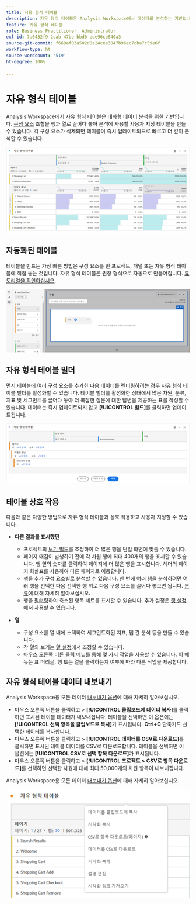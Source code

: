 ```yaml
---
title: 자유 형식 테이블
description: 자유 형식 테이블은 Analysis Workspace에서 데이터를 분석하는 기반입니다.
feature: 자유 형식 테이블
role: Business Practitioner, Administrator
exl-id: 7a0432f9-2cab-47be-bbd6-ede96cb840a3
source-git-commit: f669af03a502d8a24cea3047b96ec7cba7c59e6f
workflow-type: ht
source-wordcount: '519'
ht-degree: 100%

---
```


# 자유 형식 테이블

Analysis Workspace에서 자유 형식 테이블은 대화형 데이터 분석을 위한 기반입니다. [구성 요소](https://experienceleague.adobe.com/docs/analytics/analyze/analysis-workspace/components/analysis-workspace-components.html?lang=ko-KR) 조합을 행과 열로 끌어다 놓아 분석에 사용할 사용자 지정 테이블을 만들 수 있습니다. 각 구성 요소가 삭제되면 테이블이 즉시 업데이트되므로 빠르고 더 깊이 분석할 수 있습니다.

![](assets/opening-section.png)

## 자동화된 테이블

테이블을 만드는 가장 빠른 방법은 구성 요소를 빈 프로젝트, 패널 또는 자유 형식 테이블에 직접 놓는 것입니다. 자유 형식 테이블은 권장 형식으로 자동으로 만들어집니다. [튜토리얼을 확인하십시오](https://experienceleague.adobe.com/docs/analytics-learn/tutorials/analysis-workspace/building-freeform-tables/auto-build-freeform-tables-in-analysis-workspace.html?lang=ko-KR).

![](assets/automated-table.png)

## 자유 형식 테이블 빌더

먼저 테이블에 여러 구성 요소를 추가한 다음 데이터를 렌더링하려는 경우 자유 형식 테이블 빌더를 활성화할 수 있습니다. 테이블 빌더를 활성화한 상태에서 많은 차원, 분류, 지표 및 세그먼트를 끌어다 놓아 더 복잡한 질문에 대한 답변을 제공하는 표를 작성할 수 있습니다. 데이터는 즉시 업데이트되지 않고 **[!UICONTROL 빌드]**&#x200B;를 클릭하면 업데이트됩니다.

![](assets/table-builder.png)

## 테이블 상호 작용

다음과 같은 다양한 방법으로 자유 형식 테이블과 상호 작용하고 사용자 지정할 수 있습니다.

* **다른 결과를 표시했던**
   * 프로젝트의 [보기 밀도](https://experienceleague.adobe.com/docs/analytics/analyze/analysis-workspace/build-workspace-project/view-density.html?lang=ko-KR)를 조정하여 더 많은 행을 단일 화면에 맞출 수 있습니다.
   * 페이지 매김이 발생하기 전에 각 차원 행에 최대 400개의 행을 표시할 수 있습니다. 행 옆의 숫자를 클릭하여 페이지에 더 많은 행을 표시합니다. 헤더의 페이지 화살표를 사용하여 다른 페이지로 이동합니다.
   * 행을 추가 구성 요소별로 분석할 수 있습니다. 한 번에 여러 행을 분석하려면 여러 행을 선택한 다음 선택한 행 위로 다음 구성 요소를 끌어다 놓으면 됩니다. [분류](https://experienceleague.adobe.com/docs/analytics/analyze/analysis-workspace/components/dimensions/t-breakdown-fa.html?lang=ko-KR)에 대해 자세히 알아보십시오.
   * 행을 [필터링](https://experienceleague.adobe.com/docs/analytics/analyze/analysis-workspace/visualizations/freeform-table/pagination-filtering-sorting.html?lang=ko-KR)하여 축소된 항목 세트를 표시할 수 있습니다. 추가 설정은 [행 설정](https://experienceleague.adobe.com/docs/analytics/analyze/analysis-workspace/visualizations/freeform-table/column-row-settings/table-settings.html?lang=ko-KR)에서 사용할 수 있습니다.

* **열**
   * 구성 요소를 열 내에 스택하여 세그먼트화된 지표, 탭 간 분석 등을 만들 수 있습니다.
   * 각 열의 보기는 [열 설정](https://experienceleague.adobe.com/docs/analytics/analyze/analysis-workspace/build-workspace-project/column-row-settings/column-settings.html?lang=ko-KR)에서 조정할 수 있습니다.
   * [마우스 오른쪽 버튼 클릭 메뉴](https://experienceleague.adobe.com/docs/analytics-learn/tutorials/analysis-workspace/building-freeform-tables/using-the-right-click-menu.html?lang=ko-KR)를 통해 몇 가지 작업을 사용할 수 있습니다. 이 메뉴는 표 머리글, 행 또는 열을 클릭하는지 여부에 따라 다른 작업을 제공합니다.

## 자유 형식 테이블 데이터 내보내기

Analysis Workspace용 모든 데이터 [내보내기 옵션](https://experienceleague.adobe.com/docs/analytics/analyze/analysis-workspace/curate-share/download-send.html?lang=ko-KR)에 대해 자세히 알아보십시오.

* 마우스 오른쪽 버튼을 클릭하고 > **[!UICONTROL 클립보드에 데이터 복사]**&#x200B;를 클릭하면 표시된 테이블 데이터가 내보내집니다. 테이블을 선택하면 이 옵션에는 **[!UICONTROL 선택 항목을 클립보드로 복사]**&#x200B;가 표시됩니다. **Ctrl+C** 단축키도 선택한 데이터를 복사합니다.
* 마우스 오른쪽 버튼을 클릭하고 > **[!UICONTROL 데이터를 CSV로 다운로드]**&#x200B;를 클릭하면 표시된 테이블 데이터를 CSV로 다운로드합니다. 테이블을 선택하면 이 옵션에는 **[!UICONTROL CSV로 선택 항목 다운로드]**&#x200B;가 표시됩니다.
* 마우스 오른쪽 버튼을 클릭하고 > **[!UICONTROL 프로젝트 > CSV로 항목 다운로드]**&#x200B;를 선택하면 선택한 차원에 대해 최대 50,000개의 차원 항목이 내보내집니다.

Analysis Workspace용 모든 데이터 [내보내기 옵션](https://experienceleague.adobe.com/docs/analytics/analyze/analysis-workspace/curate-share/download-send.html?lang=ko-KR)에 대해 자세히 알아보십시오.

![](assets/export-options.png)
